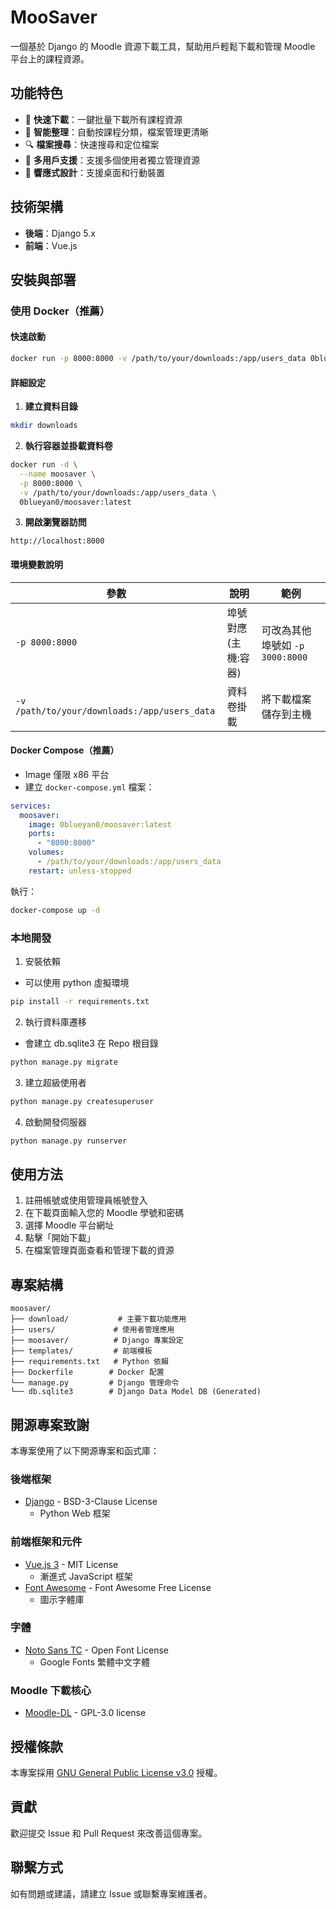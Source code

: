 # MooSaver

一個基於 Django 的 Moodle 資源下載工具，幫助用戶輕鬆下載和管理 Moodle 平台上的課程資源。

## 功能特色

- 🚀 **快速下載**：一鍵批量下載所有課程資源
- 📁 **智能整理**：自動按課程分類，檔案管理更清晰
- 🔍 **檔案搜尋**：快速搜尋和定位檔案
- 👥 **多用戶支援**：支援多個使用者獨立管理資源
- 🎨 **響應式設計**：支援桌面和行動裝置

## 技術架構

- **後端**：Django 5.x
- **前端**：Vue.js

## 安裝與部署

### 使用 Docker（推薦）

#### 快速啟動

```bash
docker run -p 8000:8000 -v /path/to/your/downloads:/app/users_data 0blueyan0/moosaver:latest
```

#### 詳細設定

1. **建立資料目錄**
```bash
mkdir downloads
```

2. **執行容器並掛載資料卷**
```bash
docker run -d \
  --name moosaver \
  -p 8000:8000 \
  -v /path/to/your/downloads:/app/users_data \
  0blueyan0/moosaver:latest
```

3. **開啟瀏覽器訪問**
```
http://localhost:8000
```

#### 環境變數說明

| 參數 | 說明 | 範例 |
|------|------|------|
| `-p 8000:8000` | 埠號對應 (主機:容器) | 可改為其他埠號如 `-p 3000:8000` |
| `-v /path/to/your/downloads:/app/users_data` | 資料卷掛載 | 將下載檔案儲存到主機 |

#### Docker Compose（推薦）

- Image 僅限 x86 平台 
- 建立 `docker-compose.yml` 檔案：

```yaml
services:
  moosaver:
    image: 0blueyan0/moosaver:latest
    ports:
      - "8000:8000"
    volumes:
      - /path/to/your/downloads:/app/users_data
    restart: unless-stopped
```

執行：
```bash
docker-compose up -d
```

### 本地開發

1. 安裝依賴
- 可以使用 python 虛擬環境
```bash
pip install -r requirements.txt
```

2. 執行資料庫遷移
- 會建立 db.sqlite3 在 Repo 根目錄
```bash
python manage.py migrate
```

3. 建立超級使用者
```bash
python manage.py createsuperuser
```

4. 啟動開發伺服器
```bash
python manage.py runserver
```

## 使用方法

1. 註冊帳號或使用管理員帳號登入
2. 在下載頁面輸入您的 Moodle 學號和密碼
3. 選擇 Moodle 平台網址
4. 點擊「開始下載」
5. 在檔案管理頁面查看和管理下載的資源

## 專案結構

```
moosaver/
├── download/           # 主要下載功能應用
├── users/             # 使用者管理應用
├── moosaver/          # Django 專案設定
├── templates/         # 前端模板
├── requirements.txt   # Python 依賴
├── Dockerfile        # Docker 配置
└── manage.py         # Django 管理命令
└── db.sqlite3        # Django Data Model DB (Generated)
```

## 開源專案致謝

本專案使用了以下開源專案和函式庫：

### 後端框架
- [Django](https://github.com/django/django) - BSD-3-Clause License
  - Python Web 框架

### 前端框架和元件
- [Vue.js 3](https://github.com/vuejs/core) - MIT License
  - 漸進式 JavaScript 框架
- [Font Awesome](https://github.com/FortAwesome/Font-Awesome) - Font Awesome Free License
  - 圖示字體庫

### 字體
- [Noto Sans TC](https://fonts.google.com/noto/specimen/Noto+Sans+TC) - Open Font License
  - Google Fonts 繁體中文字體

### Moodle 下載核心
- [Moodle-DL](https://github.com/C0D3D3V/Moodle-DL) - GPL-3.0 license

## 授權條款

本專案採用 [GNU General Public License v3.0](LICENSE) 授權。

## 貢獻

歡迎提交 Issue 和 Pull Request 來改善這個專案。

## 聯繫方式

如有問題或建議，請建立 Issue 或聯繫專案維護者。
